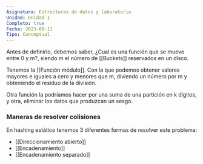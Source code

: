 ```yaml
---
Asignatura: Estructuras de datos y laboratorio
Unidad: Unidad 1
Completo: true
Fecha: 2023-09-11
Tipo: Conceptual
---
```


Antes de definirlo, debemos saber, ¿Cual es una función que se mueve entre 0 y m?, siendo m el número de [[Buckets]] reservados en un disco. 

Tenemos la [[Función módulo]]. Con la que podemos obtener valores mayores e iguales a cero y menores que m, diviendo un número por m y obteniendo el residuo de la división. 

Otra función la podríamos hacer por una suma de una partición en k dígitos, y otra, eliminar los datos que produzcan un sesgo.

### Maneras de resolver colisiones
En hashing estático tenemos 3 diferentes formas de resolver este problema:

- [[Direccionamiento abierto]]
- [[Encadenamiento]]
- [[Encadenamiento separado]] 